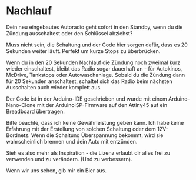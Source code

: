 # Nachlauf

Dein neu eingebautes Autoradio geht sofort in den Standby, wenn du die Zündung ausschaltest oder den Schlüssel abziehst?

Muss nicht sein, die Schaltung und der Code hier sorgen dafür, dass es 20 Sekunden weiter läuft. Perfekt um kurze Stops zu überbrücken.

Wenn du in den 20 Sekunden Nachlauf die Zündung noch zweimal kurz wieder einschaltest, bleibt das Radio sogar dauerhaft an - für Autokinos, McDrive, Tankstops oder Autowaschanlage. Sobald du die Zündung dann für 20 Sekunden anschaltest, schaltet sich das Radio beim nächsten Ausschalten auch wieder komplett aus.

Der Code ist in der Arduino-IDE geschrieben und wurde mit einem Arduino-Nano-Clone mit der ArduinoISP-Firmware auf den Attiny45 auf ein Breadboard übertragen.

Bitte beachte, dass ich keine Gewährleistung geben kann. Ich habe keine Erfahrung mit der Erstellung von solchen Schaltung oder dem 12V-Bordnetz. Wenn die Schaltung Überspannung bekommt, wird sie wahrscheinlich brennen und dein Auto mit entzünden.

Sieh es also mehr als Inspiration - die Lizenz erlaubt dir alles frei zu verwenden und zu verändern. (Und zu verbessern). 

Wenn wir uns sehen, gib mir ein Bier aus.
